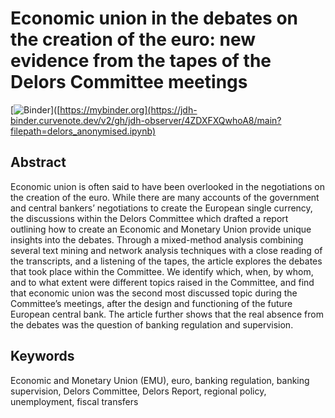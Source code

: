 # Economic union in the debates on the creation of the euro: new evidence from the tapes of the Delors Committee meetings

[![Binder](https://mybinder.org/badge_logo.svg)]([https://mybinder.org](https://jdh-binder.curvenote.dev/v2/gh/jdh-observer/4ZDXFXQwhoA8/main?filepath=delors_anonymised.ipynb)

## Abstract
Economic union is often said to have been overlooked in the negotiations on the creation of the euro. While there are many accounts of the government and central bankers’ negotiations to create the European single currency, the discussions within the Delors Committee which drafted a report outlining how to create an Economic and Monetary Union provide unique insights into the debates. Through a mixed-method analysis combining several text mining and network analysis techniques with a close reading of the transcripts, and a listening of the tapes, the article explores the debates that took place within the Committee. We identify which, when, by whom, and to what extent were different topics raised in the Committee, and find that economic union was the second most discussed topic during the Committee’s meetings, after the design and functioning of the future European central bank. The article further shows that the real absence from the debates was the question of banking regulation and supervision.

## Keywords
Economic and Monetary Union (EMU), euro, banking regulation, banking supervision, Delors Committee, Delors Report, regional policy, unemployment, fiscal transfers
